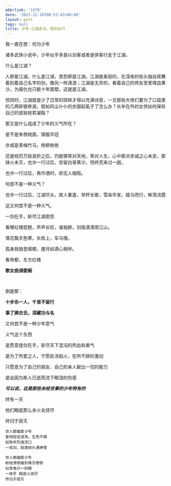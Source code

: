 ```yaml
---
abbrlink: '1579'
date: '2023-12-16T00:53:43+08:00'
layout: post
tags: null
title: 少年-江湖走马，陪剑长行
---
```

我一直在想：何为少年

诸多武侠小说中，少年似乎多是以剑客或者是侠客行走于江湖。

什么是江湖？

人即是江湖。什么是江湖，恩怨即是江湖。江湖是美丽的，在深夜的街头独自挥舞着刻着自己名字的剑，像风一样潇洒；江湖是无奈的，看着自己的师友至爱喋血黄沙，为报仇也只能十年面壁。这就是江湖。

但同时，江湖就是少了日常的琐碎才得以充满诗意，一旦那些大侠们要为了口袋里的几两碎银奔波。假如风尘仆仆的衣服起虱子了怎么办？长年在外的女侠如何保存自己的皮肤宛若凝脂？

那又是什么组成了少年的义气所在？

是不是朱唇桃面，锦服华冠

亦或是青梅竹马，杨柳依依

还是经历万般波折之后，仍能够笑对天地，笑对人生，心中那点赤诚之心未变，那抹火未灭，也许一行过后，空留白骨黄沙，但终究来过一趟。

也许一行过后，再作酒时，却无人相陪。

何尝不是一种义气？

也许一行过后，江湖尽头，故人重逢，举杯长歌，雪染华发，踏马而行，眸荡流霞

这又何尝不是一种义气。

一剑在手，斩尽江湖恩怨

看哪红楼琵琶，声声长叹，谁独醉，剑隐潇潇雨江山。

落花飘天色寒，长街上，车马慢。

孤身我独登阁楼，邀月如酒心相伴。

看帝都，东方红楼

**歌女曲调委婉**

<br>

倒是那：

**十步杀一人，千里不留行**

**事了拂衣去，深藏功与名**

又何尝不是一种少年意气

义气这个东西

是愿意提剑在手，斩尽天下混沌的热血和勇气

是为了所爱之人，宁愿赴汤蹈火，在所不辞的激动

只愿意为了自己的朋友、自己的亲人献出一切的毅力

是会因为斯人已逝而流下眼泪的伤感

***可以说，这是那些未经世事的少年特有的***


终有一天

他们眼底那么余火会烧尽

终归于寂灭


```TXT
世人都偏爱少年
爱他轻狂浪荡，生死不屑
如陈年烈酒烫口
一挥剑，挑落枝头满捧雪

世人都偏爱少年
盼他潦倒摧折锋刃卷铁
似急电只一刹眼
一挥手 眼底火烧尽
终归于寂灭
```
